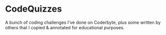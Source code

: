 # CodeQuizzes
A bunch of coding challenges I've done on Coderbyte, plus some written by others that I copied &amp; annotated for educational purposes.
